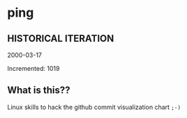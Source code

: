 # ping

## HISTORICAL ITERATION
2000-03-17

Incremented: 1019

## What is this?? 
Linux skills to hack the github commit visualization chart `;-)`
